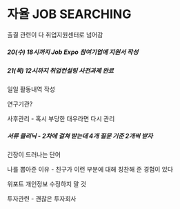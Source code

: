 # 자율 JOB SEARCHING

출결 관련이 다 취업지원센터로 넘어감

##### 20(수) 18시까지 Job Expo 참여기업에 지원서 작성

##### 21(목) 12시까지 취업컨설팅 사전과제 완료

일일 활동내역 작성

연구기관?

사후관리 - 혹시 부당한 대우라면 다시 관리

##### 서류 클리닉 - 2차에 걸쳐 받는데 4개 질문 기준 2개씩 받자

긴장이 드러나는 단어

나를 뽑아준 이유 - 친구가 이런 부분에 대해 칭찬해 준 경험이 있다

위포트 개인정보 수정하지 말 것





투자관련 - 괜찮은 투자회사